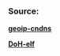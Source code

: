 ### Source:

**[geoip-cndns](https://github.com/eslco/base/blob/main/rule/singbox/geoip/geoip-cndns.json)**

**[DoH-elf](https://github.com/gtolog/rule-set/blob/main/sing-box/DoH-elf.json)**
